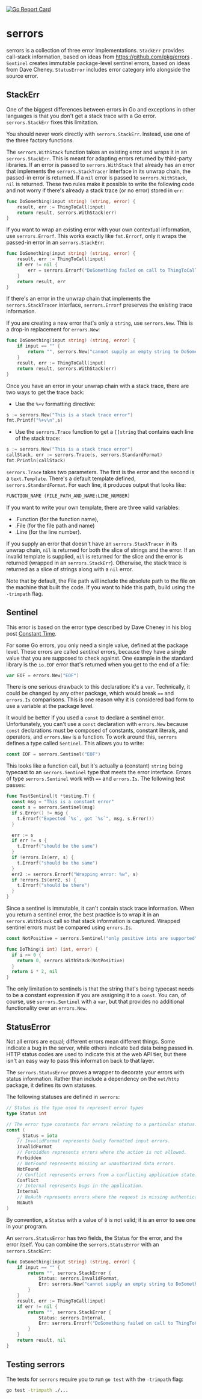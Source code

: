 [![Go Report Card](https://goreportcard.com/badge/github.com/morningconsult/serrors)](https://goreportcard.com/report/github.com/morningconsult/serrors)
# serrors

serrors is a collection of three error implementations. `StackErr` provides call-stack information,
based on ideas from https://github.com/pkg/errors . `Sentinel` creates immutable package-level
sentinel errors, based on ideas from Dave Cheney. `StatusError` includes error category info alongside
the source error.

## StackErr

One of the biggest differences between errors in Go and exceptions in other languages
is that you don't get a stack trace with a Go error. `serrors.StackErr` fixes this
limitation.

You should never work directly with `serrors.StackErr`. Instead, use one of the three
factory functions.

The `serrors.WithStack` function takes an existing error and wraps it in an
`serrors.StackErr`. This is meant for adapting errors returned by third-party
libraries. If an error is passed to `serrors.WithStack` that already has an error
that implements the `serrors.StackTracer` interface in its unwrap chain, the 
passed-in error is returned. If a `nil` error is passed to `serrors.WithStack`, 
`nil` is returned. These two rules make it possible to write the following code and 
not worry if there's already a stack trace (or no error) stored in `err`:

```go
func DoSomething(input string) (string, error) {
    result, err := ThingToCall(input)
    return result, serrors.WithStack(err)
}
```

If you want to wrap an existing error with your own contextual information, use 
`serrors.Errorf`. This works exactly like `fmt.Errorf`, only it wraps the passed-in 
error in an `serrors.StackErr`:

```go
func DoSomething(input string) (string, error) {
    result, err := ThingToCall(input)
    if err != nil {
        err = serrors.Errorf("DoSomething failed on call to ThingToCall: %w", err)
    }
    return result, err
}
```

If there's an error in the unwrap chain that implements the `serrors.StackTracer` interface, 
`serrors.Errorf` preserves the existing trace information.

If you are creating a new error that's only a `string`, use `serrors.New`. This is a 
drop-in replacement for `errors.New`:

```go
func DoSomething(input string) (string, error) {
    if input == "" {
        return "", serrors.New("cannot supply an empty string to DoSomething")
    }
    result, err := ThingToCall(input)
    return result, serrors.WithStack(err)
}
```

Once you have an error in your unwrap chain with a stack trace, there are two ways
to get the trace back:

- Use the `%+v` formatting directive:

```go
s := serrors.New("This is a stack trace error")
fmt.Printf("%+v\n",s)
```

- Use the `serrors.Trace` function to get a `[]string` that contains each line of
the stack trace:

```go
s := serrors.New("This is a stack trace error")
callStack, err := serrors.Trace(s, serrors.StandardFormat)
fmt.Println(callStack)
```

`serrors.Trace` takes two parameters. The first is the error and the second is a
`text.Template`. There's a default template defined, `serrors.StandardFormat`.
For each line, it produces output that looks like:

```txt
FUNCTION_NAME (FILE_PATH_AND_NAME:LINE_NUMBER)
```

If you want to write your own template, there are three valid variables:

- .Function (for the function name),
- .File (for the file path and name)
- .Line (for the line number).

If you supply an error that doesn't have an `serrors.StackTracer` in its unwrap
chain, `nil` is returned for both the slice of strings and the error. If an invalid
template is supplied, `nil` is returned for the slice and the error is returned
(wrapped in an `serrors.StackErr`). Otherwise, the stack trace is returned as a slice
of strings along with a `nil` error.

Note that by default, the File path will include the absolute path to the file on the
machine that built the code. If you want to hide this path, build using the
`-trimpath` flag.

## Sentinel

This error is based on the error type described by Dave Cheney in his blog post
[Constant Time](https://dave.cheney.net/2019/06/10/constant-time).

For some Go errors, you only need a single value, defined at the package level. These
errors are called _sentinel_ errors, because they have a single value that you are
supposed to check against. One example in the standard library is the `io.EOF` error
that's returned when you get to the end of a file:

```go
var EOF = errors.New("EOF")
```

There is one serious drawback to this declaration: it's a `var`. Technically, it could
be changed by any other package, which would break `==` and `errors.Is` comparisons.
This is one reason why it is considered bad form to use a variable at the package level.

It would be better if you used a `const` to declare a sentinel error. Unfortunately,
you can't use a `const` declaration with `errors.New` because `const` declarations
must be composed of constants, constant literals, and operators, and `errors.New` is
a function. To work around this, `serrors` defines a type called `Sentinel`. This
allows you to write:

```go
const EOF = serrors.Sentinel("EOF")
```

This looks like a function call, but it's actually a (constant) `string` being
typecast to an `serrors.Sentinel` type that meets the error interface. Errors of type
`serrors.Sentinel` work with `==` and `errors.Is`. The following test passes:

```go
func TestSentinel(t *testing.T) {
  const msg = "This is a constant error"
  const s = serrors.Sentinel(msg)
  if s.Error() != msg {
    t.Errorf("Expected `%s`, got `%s`", msg, s.Error())
  }

  err := s
  if err != s {
    t.Errorf("should be the same")
  }
  if !errors.Is(err, s) {
    t.Errorf("should be the same")
  }
  err2 := serrors.Errorf("Wrapping error: %w", s)
  if !errors.Is(err2, s) {
    t.Errorf("should be there")
  }
}
```

Since a sentinel is immutable, it can't contain stack trace information. When you return a sentinel error,
the best practice is to wrap it in an `serrors.WithStack` call so that stack information is captured. Wrapped
sentinel errors must be compared using `errors.Is`.

```go
const NotPositive = serrors.Sentinel("only positive ints are supported")

func DoThing(i int) (int, error) {
  if i <= 0 {
    return 0, serrors.WithStack(NotPositive)
  }
  return i * 2, nil
}
```

The only limitation to sentinels is that the string that's being typecast needs to be a constant expression if you
are assigning it to a `const`. You can, of course, use `serrors.Sentinel` with a `var`, but that provides no additional
functionality over an `errors.New`.

## StatusError

Not all errors are equal; different errors mean different things. Some indicate a bug in the server, while others indicate
bad data being passed in. HTTP status codes are used to indicate this at the web API tier, but there isn't an easy
way to pass this information back to that layer.

The `serrors.StatusError` proves a wrapper to decorate your errors with status information. Rather than include a
dependency on the `net/http` package, it defines its own statuses.

The following statuses are defined in `serrors`:

```go
// Status is the type used to represent error types
type Status int

// The error type constants for errors relating to a particular status.
const (
    _ Status = iota
    // InvalidFormat represents badly formatted input errors.
    InvalidFormat
    // Forbidden represents errors where the action is not allowed.
    Forbidden
    // NotFound represents missing or unauthorized data errors.
    NotFound
    // Conflict represents errors from a conflicting application state.
    Conflict
    // Internal represents bugs in the application.
    Internal
    // NoAuth represents errors where the request is missing authentication information
    NoAuth
)
```

By convention, a `Status` with a value of `0` is not valid; it is an error to see one in your program.

An `serrors.StatusError` has two fields, the Status for the error, and the error itself. You can combine the
`serrors.StatusError` with an `serrors.StackErr`:

```go
func DoSomething(input string) (string, error) {
    if input == "" {
        return "", serrors.StackError {
            Status: serrors.InvalidFormat,
            Err: serrors.New("cannot supply an empty string to DoSomething"),
        }
    }
    result, err := ThingToCall(input)
    if err != nil {
        return "", serrors.StackError {
            Status: serrors.Internal,
            Err: serrors.Errorf("DoSomething failed on call to ThingToCall: %w", err)
        }
    }
    return result, nil
}
```

## Testing serrors

The tests for `serrors` require you to run `go test` with the `-trimpath` flag:

```bash
go test -trimpath ./...
``` 
